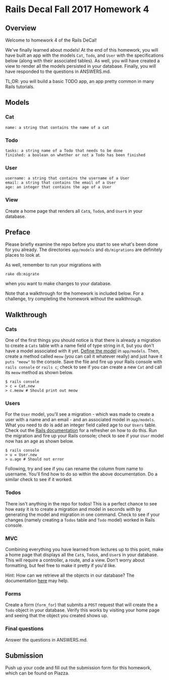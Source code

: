 # Rails Decal Fall 2017 Homework 4

## Overview
Welcome to homework 4 of the Rails DeCal!

We've finally learned about models! At the end of this homework, you will have built an app with the models `Cat`, `Todo`, and `User` with the specifications below (along with their associated tables). As well, you will have created a view to render all the models persisted in your database. Finally, you will have responded to the questions in ANSWERS.md.

TL;DR: you will build a basic TODO app, an app pretty common in many Rails tutorials.

## Models

### Cat
```
name: a string that contains the name of a cat
```

### Todo
```
tasks: a string name of a Todo that needs to be done
finished: a boolean on whether or not a Todo has been finished
```

### User
```
username: a string that contains the username of a User
email: a string that contains the email of a User
age: an integer that contains the age of a User
```

### View
Create a home page that renders all `Cat`s, `Todo`s, and `User`s in your database.

## Preface

Please briefly examine the repo before you start to see what's been done for you already. The directories `app/models` and `db/migrations` are definitely places to look at.

As well, remember to run your migrations with
```
rake db:migrate
```
when you want to make changes to your database.

Note that a walkthrough for the homework is included below. For a challenge, try completing the homework without the walkthrough.

## Walkthrough

### Cats
One of the first things you should notice is that there is already a migration to create a `Cats` table with a name field of type string in it, but you don't have a model associated with it yet. [Define the model](http://guides.rubyonrails.org/active_record_basics.html#creating-active-record-models) in `app/models`. Then, create a method called `meow` (you can call it whatever really) and just have it `puts "meow"` to the console. Save the file and fire up your Rails console with `rails console` or `rails c`; check to see if you can create a new `Cat` and call its `meow` method as shown below.

```
$ rails console
> c = Cat.new
> c.meow # Should print out meow
```

### Users
For the `User` model, you'll see a migration - which was made to create a user with a name and an email - and an associated model in `app/models`. What you need to do is add an integer field called age to our `Users` table. Check out the [Rails documentation](http://edgeguides.rubyonrails.org/active_record_migrations.html#creating-a-migration) for a refresher on how to do this. Run the migration and fire up your Rails console; check to see if your `User` model now has an age as shown below.

```
$ rails console
> u = User.new
> u.age # Should not error
```

Following, try and see if you can rename the column from name to username. You'll find how to do so within the above documentation. Do a similar check to see if it worked.

### Todos
There isn't anything in the repo for todos! This is a perfect chance to see how easy it is to create a migration and model in seconds with by generating the model and migration in one command. Check to see if your changes (namely creating a `Todos` table and `Todo` model) worked in Rails console.


### MVC
Combining everything you have learned from lectures up to this point, make a home page that displays all the `Cat`s, `Todo`s, and `User`s in your database. This will require a controller, a route, and a view. Don't worry about formatting, but feel free to make it pretty if you'd like.

Hint: How can we retrieve all the objects in our database? The documentation [here](http://guides.rubyonrails.org/active_record_querying.html) may help.

### Forms

Create a form (`form_for`) that submits a `POST` request that will create the a `Todo` object in your database. Verify this works by visiting your home page and seeing that the object you created shows up.

### Final questions
Answer the questions in ANSWERS.md.

## Submission
Push up your code and fill out the submission form for this homework, which can be found on Piazza.